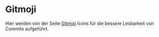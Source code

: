 # Gitmoji

Hier werden von der Seite [Gitmoji](https://gitmoji.dev/) Icons für die bessere Lesbarkeit von Commits aufgeführt.
